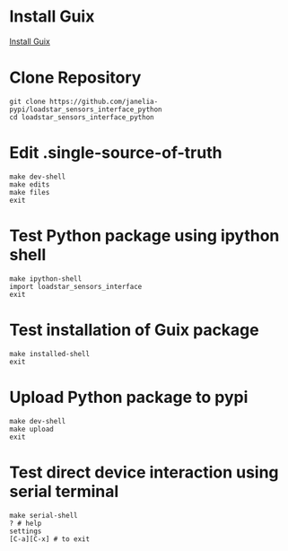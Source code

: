<!---
This file is generated automatically from .single-source-of-truth.org
File edits may be overwritten!
--->
# Install Guix
[Install Guix](https://guix.gnu.org/manual/en/html_node/Binary-Installation.html)

# Clone Repository

```shell
git clone https://github.com/janelia-pypi/loadstar_sensors_interface_python
cd loadstar_sensors_interface_python
```

# Edit .single-source-of-truth

```shell
make dev-shell
make edits
make files
exit
```

# Test Python package using ipython shell

```shell
make ipython-shell
import loadstar_sensors_interface
exit
```

# Test installation of Guix package

```shell
make installed-shell
exit
```

# Upload Python package to pypi

```shell
make dev-shell
make upload
exit
```

# Test direct device interaction using serial terminal

```shell
make serial-shell
? # help
settings
[C-a][C-x] # to exit
```
